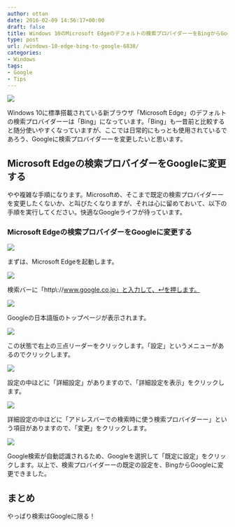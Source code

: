 ```yaml
---
author: ottan
date: 2016-02-09 14:56:17+00:00
draft: false
title: Windows 10のMicrosoft Edgeのデフォルトの検索プロバイダーーをBingからGoogleに変更する方法
type: post
url: /windows-10-edge-bing-to-google-6838/
categories:
- Windows
tags:
- Google
- Tips
---
```


![](/images/2016/02/160209-56b9fba542d8c-1.jpg)

Windows 10に標準搭載されている新ブラウザ「Microsoft Edge」のデフォルトの検索プロバイダーーは「Bing」になっています。「Bing」も一昔前と比較すると随分使いやすくなっていますが、ここでは日常的にもっとも使用されているであろう、Googleに検索プロバイダーーを変更したいと思います。

## Microsoft Edgeの検索プロバイダーをGoogleに変更する

やや複雑な手順になります。Microsoftめ、そこまで既定の検索プロバイダーーを変更したくないか、と叫びたくなりますが、それは心に留めておいて、以下の手順を実行してください。快適なGoogleライフが待っています。

### Microsoft Edgeの検索プロバイダーをGoogleに変更する

![](/images/2016/02/160209-56b9fba6d9bb0-1.png)

まずは、Microsoft Edgeを起動します。

![](/images/2016/02/160209-56b9fbb8bc00b-1.png)

検索バーに「http\\://www.google.co.jp」と入力して、↵を押します。

![](/images/2016/02/160209-56b9fbc983e6d-1.png)

Googleの日本語版のトップページが表示されます。

![](/images/2016/02/160209-56b9fbdb1bb4f-1.png)

この状態で右上の三点リーダーをクリックします。「設定」というメニューがあるのでクリックします。

![](/images/2016/02/160209-56b9fbec2d94f.png)

設定の中ほどに「詳細設定」がありますので、「詳細設定を表示」をクリックします。

![](/images/2016/02/160209-56b9fbfea38f0.png)

詳細設定の中ほどに「アドレスバーでの検索時に使う検索プロバイダーー」という項目がありますので、「変更」をクリックします。

![](/images/2016/02/160209-56b9fc0fe028f.png)

Google検索が自動認識されるため、Googleを選択して「既定に設定」をクリックします。以上で、検索プロバイダーーの既定の設定を、BingからGoogleに変更できました。

## まとめ

やっぱり検索はGoogleに限る！
